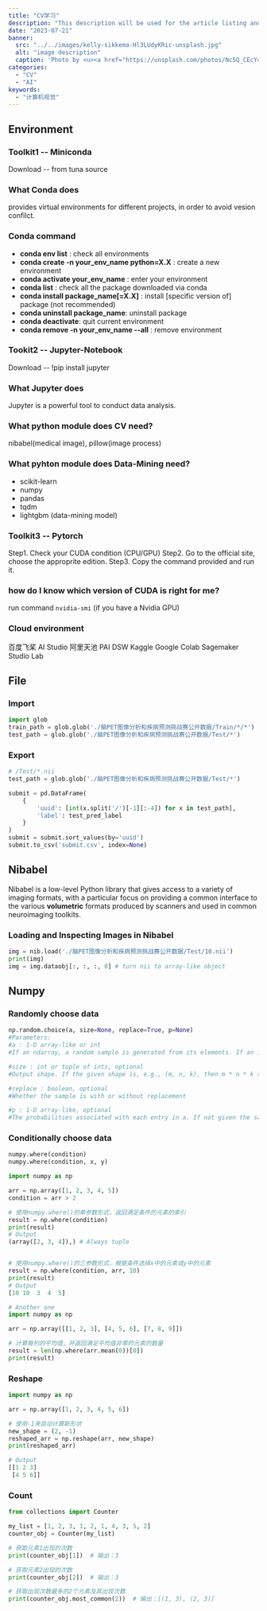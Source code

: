 ```yaml
---
title: "CV学习"
description: "This description will be used for the article listing and search results on Google."
date: "2023-07-21"
banner:
  src: "../../images/kelly-sikkema-Hl3LUdyKRic-unsplash.jpg"
  alt: "image description"
  caption: 'Photo by <u><a href="https://unsplash.com/photos/Nc5Q_CEcY44">Florian Olivo</a></u>'
categories:
  - "CV"
  - "AI"
keywords:
  - "计算机视觉"
---
```


## Environment

### Toolkit1 -- Miniconda

Download -- from tuna source

### What Conda does

provides virtual environments for different projects, in order to avoid vesion confilct.

### Conda command

- <strong>conda env list</strong> : check all environments
- <strong>conda create -n your_env_name python=X.X</strong> : create a new environment
- <strong>conda activate your_env_name</strong> : enter your environment
- <strong>conda list</strong> : check all the package downloaded via conda
- <strong>conda install package_name[=X.X]</strong> : install \[specific version of\] package (not recommended)
- <strong>conda uninstall package_name</strong>: uninstall package
- <strong>conda deactivate</strong>: quit current environment
- <strong>conda remove -n your_env_name --all</strong> : remove environment

### Tookit2 -- Jupyter-Notebook

Download -- !pip install jupyter

### What Jupyter does

Jupyter is a powerful tool to conduct data analysis.

### What python module does CV need?

nibabel(medical image), pillow(image process)

### What pyhton module does Data-Mining need?

- scikit-learn
- numpy
- pandas
- tqdm
- lightgbm (data-mining model)

### Toolkit3 -- Pytorch

Step1. Check your CUDA condition (CPU/GPU)
Step2. Go to the official site, choose the approprite edition.
Step3. Copy the command provided and run it.

### how do I know which version of CUDA is right for me?

run command `nvidia-smi` (if you have a Nvidia GPU)

### Cloud environment

百度飞桨 AI Studio
阿里天池 PAI DSW
Kaggle
Google Colab
Sagemaker Studio Lab

## File

### Import

```python
import glob
train_path = glob.glob('./脑PET图像分析和疾病预测挑战赛公开数据/Train/*/*')
test_path = glob.glob('./脑PET图像分析和疾病预测挑战赛公开数据/Test/*')
```

### Export

```python
# /Test/*.nii
test_path = glob.glob('./脑PET图像分析和疾病预测挑战赛公开数据/Test/*')

submit = pd.DataFrame(
    {
        'uuid': [int(x.split('/')[-1][:-4]) for x in test_path],
        'label': test_pred_label
    }
)
submit = submit.sort_values(by='uuid')
submit.to_csv('submit.csv', index=None)
```

## Nibabel

Nibabel is a low-level Python library that gives access to a variety of imaging formats, with a particular focus on providing a common interface to the various **volumetric** formats produced by scanners and used in common neuroimaging toolkits.

### Loading and Inspecting Images in Nibabel

```python
img = nib.load('./脑PET图像分析和疾病预测挑战赛公开数据/Test/10.nii')
print(img)
img = img.dataobj[:, :, :, 0] # turn nii to array-like object
```

## Numpy

### Randomly choose data

```python
np.random.choice(a, size=None, replace=True, p=None)
#Parameters:
#a : 1-D array-like or int
#If an ndarray, a random sample is generated from its elements. If an int, the random sample is generated as if a were np.arange(a)

#size : int or tuple of ints, optional
#Output shape. If the given shape is, e.g., (m, n, k), then m * n * k samples are drawn. Default is None, in which case a single value is returned.

#replace : boolean, optional
#Whether the sample is with or without replacement

#p : 1-D array-like, optional
#The probabilities associated with each entry in a. If not given the sample assumes a uniform distribution over all entries in a.
```

### Conditionally choose data

```python
numpy.where(condition)
numpy.where(condition, x, y)

import numpy as np

arr = np.array([1, 2, 3, 4, 5])
condition = arr > 2

# 使用numpy.where()的单参数形式，返回满足条件的元素的索引
result = np.where(condition)
print(result)
# Output
(array([2, 3, 4]),) # Always tuple


# 使用numpy.where()的三参数形式，根据条件选择x中的元素或y中的元素
result = np.where(condition, arr, 10)
print(result)
# Output
[10 10  3  4  5]
```

```python
# Another one
import numpy as np

arr = np.array([[1, 2, 3], [4, 5, 6], [7, 8, 9]])

# 计算每列的平均值，并返回满足平均值非零的元素的数量
result = len(np.where(arr.mean(0))[0])
print(result)
```

### Reshape

```python
import numpy as np

arr = np.array([1, 2, 3, 4, 5, 6])

# 使用-1来自动计算新形状
new_shape = (2, -1)
reshaped_arr = np.reshape(arr, new_shape)
print(reshaped_arr)

# Output
[[1 2 3]
 [4 5 6]]
```

### Count

```python
from collections import Counter

my_list = [1, 2, 3, 1, 2, 1, 4, 3, 5, 2]
counter_obj = Counter(my_list)

# 获取元素1出现的次数
print(counter_obj[1])  # 输出：3

# 获取元素2出现的次数
print(counter_obj[2])  # 输出：3

# 获取出现次数最多的2个元素及其出现次数
print(counter_obj.most_common(2))  # 输出：[(1, 3), (2, 3)]

```

